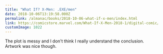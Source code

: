 ```yaml
---
title: "What If? X-Men: .EXE/men"
date: 2018-10-06T13:19:58.000Z
permalink: /almanac/books/2018-10-06-what-if-x-men/index.html
link: https://comicstore.marvel.com/What-If-X-Men-2018-1/digital-comic/49449
customImage: 1022
---
```


The plot is messy and I don't think I really understand the conclusion. Artwork was nice though.